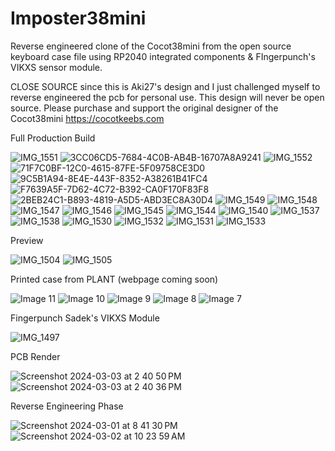 # Imposter38mini
Reverse engineered clone of the Cocot38mini from the open source keyboard case file using RP2040 integrated components &amp; FIngerpunch's VIKXS sensor module.

CLOSE SOURCE since this is Aki27's design and I just challenged myself to reverse engineered the pcb for personal use. This design will never be open source. Please purchase and support the original designer of the Cocot38mini https://cocotkeebs.com

Full Production Build

![IMG_1551](https://github.com/protieusz/Imposter38mini/assets/118025702/a85df449-6559-4f69-834e-1590903e3bce)
![3CC06CD5-7684-4C0B-AB4B-16707A8A9241](https://github.com/protieusz/Imposter38mini/assets/118025702/c9945bc0-4c44-4555-b6b4-7815ed2d90d0)
![IMG_1552](https://github.com/protieusz/Imposter38mini/assets/118025702/21ebe881-d76a-4452-8abf-d4b28a682c7a)
![71F7C0BF-12C0-4615-87FE-5F09758CE3D0](https://github.com/protieusz/Imposter38mini/assets/118025702/04566072-2285-4a32-bcaf-4b28e8a221b0)
![9C5B1A94-8E4E-443F-8352-A38261B41FC4](https://github.com/protieusz/Imposter38mini/assets/118025702/237dd8af-dd31-4f32-825b-4e93e39100c7)
![F7639A5F-7D62-4C72-B392-CA0F170F83F8](https://github.com/protieusz/Imposter38mini/assets/118025702/a9e2afbf-e5d0-4c8c-911b-a89cbd6e07f3)
![2BEB24C1-B893-4819-A5D5-ABD3EC8A30D4](https://github.com/protieusz/Imposter38mini/assets/118025702/1208ad21-6a59-4513-9545-ff746e6457d7)
![IMG_1549](https://github.com/protieusz/Imposter38mini/assets/118025702/63fb3d76-7e4e-4484-8a0f-a43d19eeeb74)
![IMG_1548](https://github.com/protieusz/Imposter38mini/assets/118025702/9a793762-f7e1-4233-afac-eedb1d961ed8)
![IMG_1547](https://github.com/protieusz/Imposter38mini/assets/118025702/c92a1711-49ff-441d-895b-c65f93a882c0)
![IMG_1546](https://github.com/protieusz/Imposter38mini/assets/118025702/f8047990-ceb0-48bc-96c9-dade82669600)
![IMG_1545](https://github.com/protieusz/Imposter38mini/assets/118025702/18940cd9-68d8-4143-92e7-ebf3ffd0f45d)
![IMG_1544](https://github.com/protieusz/Imposter38mini/assets/118025702/ab5ddae9-4c4c-48fb-a93a-c05f192f92e0)
![IMG_1540](https://github.com/protieusz/Imposter38mini/assets/118025702/41a84053-fc17-46c5-a52e-6052ac65a1aa)
![IMG_1537](https://github.com/protieusz/Imposter38mini/assets/118025702/3f2bb252-9728-41c5-8986-88157909ae4a)
![IMG_1538](https://github.com/protieusz/Imposter38mini/assets/118025702/e9fea157-37c2-4990-ab13-0e62218ea843)
![IMG_1530](https://github.com/protieusz/Imposter38mini/assets/118025702/7164404b-b48f-468a-b12e-a1366ce74272)
![IMG_1532](https://github.com/protieusz/Imposter38mini/assets/118025702/566e4764-51ed-4f2f-9aca-5e413cedb77a)
![IMG_1531](https://github.com/protieusz/Imposter38mini/assets/118025702/a32d345f-3cc4-4af6-b6ce-a7e6e0d2c504)
![IMG_1533](https://github.com/protieusz/Imposter38mini/assets/118025702/8a024449-6aae-4040-ad79-84d26c961916)

Preview

![IMG_1504](https://github.com/protieusz/Imposter38mini/assets/118025702/5a921575-96c4-4707-b65b-2b3ef9bea2d1)
![IMG_1505](https://github.com/protieusz/Imposter38mini/assets/118025702/7eec5754-d0d7-47b6-bb81-990bc4898412)

Printed case from PLANT (webpage coming soon)

![Image 11](https://github.com/protieusz/Imposter38mini/assets/118025702/3725e98a-939e-4752-af74-eb708763f774)
![Image 10](https://github.com/protieusz/Imposter38mini/assets/118025702/eb0eef3b-df9e-4756-971c-00e4ca22d04b)
![Image 9](https://github.com/protieusz/Imposter38mini/assets/118025702/806944c6-2623-412e-9ace-e1bf5f03cbc6)
![Image 8](https://github.com/protieusz/Imposter38mini/assets/118025702/e40ce121-3d04-4c95-9240-d5b7ef850c5c)
![Image 7](https://github.com/protieusz/Imposter38mini/assets/118025702/61041a22-a686-4eac-847b-04f9de538423)

Fingerpunch Sadek's VIKXS Module

![IMG_1497](https://github.com/protieusz/Imposter38mini/assets/118025702/22a39ffe-47fd-45e1-a026-069a3c8f4627)

PCB Render

![Screenshot 2024-03-03 at 2 40 50 PM](https://github.com/protieusz/Imposter38mini/assets/118025702/69efd676-f831-4ab1-9ecc-e9e08b00d5e0)
![Screenshot 2024-03-03 at 2 40 36 PM](https://github.com/protieusz/Imposter38mini/assets/118025702/3e71bf33-ea64-48dd-bd0c-14aa99f1fa99)

Reverse Engineering Phase

![Screenshot 2024-03-01 at 8 41 30 PM](https://github.com/protieusz/Imposter38mini/assets/118025702/0787d0b8-2f89-4669-8511-fa1c1945c74e)
![Screenshot 2024-03-02 at 10 23 59 AM](https://github.com/protieusz/Imposter38mini/assets/118025702/528ff42b-d617-4e32-bb98-cdb88ed53390)
